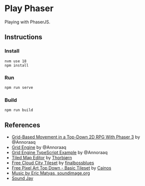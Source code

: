 # Play Phaser

Playing with PhaserJS.

## Instructions

### Install

```bah
nvm use 18
npm install
```

### Run

```bash
npm run serve
```

### Build

```bash
npm run build
```

## References

- [Grid-Based Movement in a Top-Down 2D RPG With Phaser 3](https://medium.com/swlh/grid-based-movement-in-a-top-down-2d-rpg-with-phaser-3-e3a3486eb2fd) by @Annoraaq
- [Grid Engine](https://annoraaq.github.io/grid-engine/) by @Annoraaq
- [Grid Engine TypeScript Example](https://github.com/Annoraaq/grid-engine-ts-example) by @Annoraaq
- [Tiled Map Editor](https://thorbjorn.itch.io/tiled?ac=MbLnMaiNXvG) by [Thorbjørn](https://thorbjorn.itch.io/)
- [Free Cloud City Tileset](https://finalbossblues.itch.io/cloud-city-tileset?ac=MbLnMaiNXvG) by [finalbossblues](https://finalbossblues.itch.io/)
- [Free Pixel Art Top Down - Basic Tileset](https://cainos.itch.io/pixel-art-top-down-basic) by [Cainos](https://cainos.itch.io/)
- [Music by Eric Matyas, soundimage.org](https://soundimage.org/)
- [Sound Jay](https://www.soundjay.com/index.html)